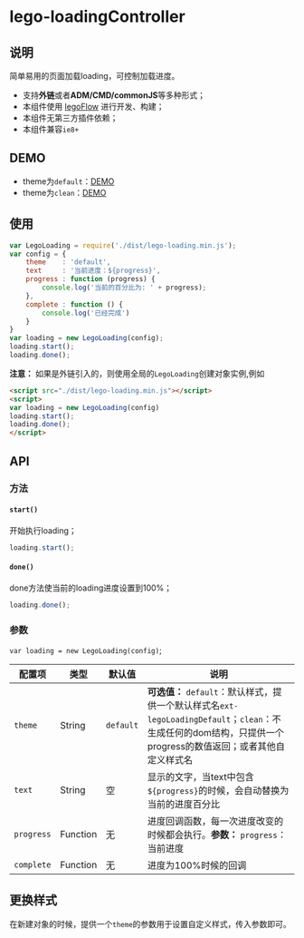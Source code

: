 # lego-loadingController

## 说明

简单易用的页面加载loading，可控制加载进度。

- 支持**外链**或者**ADM/CMD/commonJS**等多种形式；
- 本组件使用 [legoFlow](http://uedfe.yypm.com/md/book/LegoFlow/index.html) 进行开发、构建；
- 本组件无第三方插件依赖；
- 本组件兼容`ie8+`

## DEMO

- theme为`default`：[DEMO](http://uedfe.yypm.com/assets/lego-components/lego-loading/_index.html "legoLoading")
- theme为`clean`：[DEMO](http://uedfe.yypm.com/assets/lego-components/lego-loading/progress.html "legoLoading")

## 使用

```javascript
var LegoLoading = require('./dist/lego-loading.min.js');
var config = {
    theme    : 'default',
    text     : '当前进度：${progress}',
    progress : function (progress) {
        console.log('当前的百分比为: ' + progress);
    },
    complete : function () {
        console.log('已经完成')
    }
}
var loading = new LegoLoading(config);
loading.start();
loading.done();
```

**注意：** 如果是外链引入的，则使用全局的`LegoLoading`创建对象实例,例如

```html
<script src="./dist/lego-loading.min.js"></script>
<script>
var loading = new LegoLoading(config)
loading.start();
loading.done();
</script>
```

## API

### 方法

#### `start()`

开始执行loading；

```javascript
loading.start();
```

#### `done()`

done方法使当前的loading进度设置到100%；

```javascript
loading.done();
```

### 参数

`var loading = new LegoLoading(config)`;

配置项        | 类型       | 默认值          | 说明
---------- | -------- | ------------ | ----------------------------------------------------
`theme`    | String   | `default`    | **可选值：** `default`：默认样式，提供一个默认样式名`ext-legoLoadingDefault`；`clean`：不生成任何的dom结构，只提供一个progress的数值返回；或者其他自定义样式名
`text`     | String   | 空           | 显示的文字，当text中包含`${progress}`的时候，会自动替换为当前的进度百分比
`progress` | Function | 无           | 进度回调函数，每一次进度改变的时候都会执行。**参数：** `progress`：当前进度
`complete` | Function | 无           | 进度为100%时候的回调

## 更换样式

在新建对象的时候，提供一个`theme`的参数用于设置自定义样式，传入参数即可。
